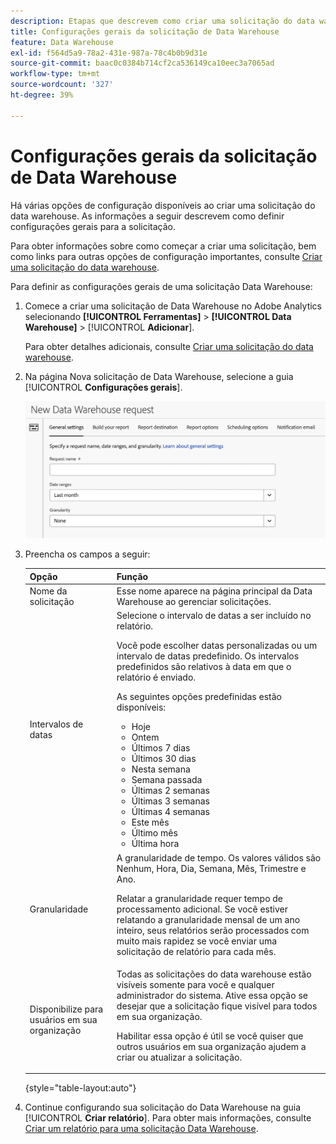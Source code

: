 ```yaml
---
description: Etapas que descrevem como criar uma solicitação do data warehouse.
title: Configurações gerais da solicitação de Data Warehouse
feature: Data Warehouse
exl-id: f564d5a9-78a2-431e-987a-78c4b0b9d31e
source-git-commit: baac0c0384b714cf2ca536149ca10eec3a7065ad
workflow-type: tm+mt
source-wordcount: '327'
ht-degree: 39%

---
```


# Configurações gerais da solicitação de Data Warehouse

Há várias opções de configuração disponíveis ao criar uma solicitação do data warehouse. As informações a seguir descrevem como definir configurações gerais para a solicitação.

Para obter informações sobre como começar a criar uma solicitação, bem como links para outras opções de configuração importantes, consulte [Criar uma solicitação do data warehouse](/help/export/data-warehouse/create-request/t-dw-create-request.md).

Para definir as configurações gerais de uma solicitação Data Warehouse:

1. Comece a criar uma solicitação de Data Warehouse no Adobe Analytics selecionando **[!UICONTROL Ferramentas]** > **[!UICONTROL Data Warehouse]** > [!UICONTROL **Adicionar**].

   Para obter detalhes adicionais, consulte [Criar uma solicitação do data warehouse](/help/export/data-warehouse/create-request/t-dw-create-request.md).

1. Na página Nova solicitação de Data Warehouse, selecione a guia [!UICONTROL **Configurações gerais**].

   ![Guia Destino do relatório](assets/dw-general-settings.png)

1. Preencha os campos a seguir:

   | Opção | Função |
   |---------|----------|
   | Nome da solicitação | Esse nome aparece na página principal da Data Warehouse ao gerenciar solicitações. |
   | Intervalos de datas | Selecione o intervalo de datas a ser incluído no relatório. <p>Você pode escolher datas personalizadas ou um intervalo de datas predefinido. Os intervalos predefinidos são relativos à data em que o relatório é enviado.</p><p>As seguintes opções predefinidas estão disponíveis:</p><ul><li>Hoje</li><li>Ontem</li><li>Últimos 7 dias</li><li>Últimos 30 dias</li><li>Nesta semana</li><li>Semana passada</li><li>Últimas 2 semanas</li><li>Últimas 3 semanas</li><li>Últimas 4 semanas</li><li>Este mês</li><li>Último mês</li><li>Última hora</li></ul> |
   | Granularidade | <!--what does this setting do? It's not the schedule/frequency... --> A granularidade de tempo. Os valores válidos são Nenhum, Hora, Dia, Semana, Mês, Trimestre e Ano.<p>Relatar a granularidade requer tempo de processamento adicional. Se você estiver relatando a granularidade mensal de um ano inteiro, seus relatórios serão processados com muito mais rapidez se você enviar uma solicitação de relatório para cada mês.</p> |
   | Disponibilize para usuários em sua organização | Todas as solicitações do data warehouse estão visíveis somente para você e qualquer administrador do sistema. Ative essa opção se desejar que a solicitação fique visível para todos em sua organização. <p>Habilitar essa opção é útil se você quiser que outros usuários em sua organização ajudem a criar ou atualizar a solicitação.</p> |

   {style="table-layout:auto"}

1. Continue configurando sua solicitação do Data Warehouse na guia [!UICONTROL **Criar relatório**]. Para obter mais informações, consulte [Criar um relatório para uma solicitação Data Warehouse](/help/export/data-warehouse/create-request/dw-request-build-report.md).
